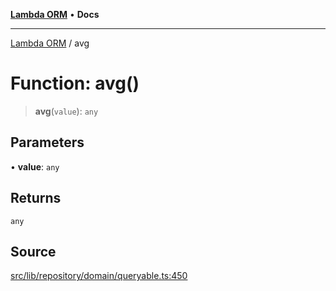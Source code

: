 [**Lambda ORM**](../README.md) • **Docs**

***

[Lambda ORM](../README.md) / avg

# Function: avg()

> **avg**(`value`): `any`

## Parameters

• **value**: `any`

## Returns

`any`

## Source

[src/lib/repository/domain/queryable.ts:450](https://github.com/lambda-orm/lambdaorm-base/blob/b57bb1d116951848254ba54a2a732f51efc20654/src/lib/repository/domain/queryable.ts#L450)
